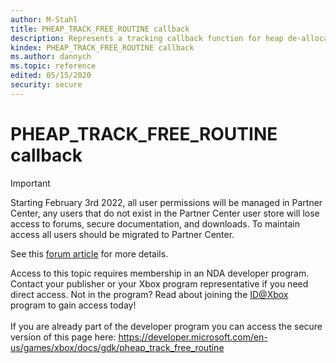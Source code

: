 ```yaml
---
author: M-Stahl
title: PHEAP_TRACK_FREE_ROUTINE callback
description: Represents a tracking callback function for heap de-allocation.
kindex: PHEAP_TRACK_FREE_ROUTINE callback
ms.author: dannych
ms.topic: reference
edited: 05/15/2020
security: secure
---
```


# PHEAP_TRACK_FREE_ROUTINE callback
> [!IMPORTANT]
> Starting February 3rd 2022, all user permissions will be managed in Partner Center, any users that do not exist in the Partner Center user store will lose access to forums, secure documentation, and downloads. To maintain access all users should be migrated to Partner Center. <p></p>See this <a href="https://forums.xboxlive.com/articles/132187/breaking-change-user-access-for-forums-secure-docu.html">forum article</a> for more details.  

 Access to this topic requires membership in an NDA developer program. Contact your publisher or your Xbox program representative if you need direct access. Not in the program? Read about joining the <a href="https://www.xbox.com/Developers/id">ID@Xbox</a> program to gain access today!  <br/><br/>If you are already part of the developer program you can access the secure version of this page here: <a target="_blank" href="https://developer.microsoft.com/en-us/games/xbox/docs/gdk/pheap_track_free_routine">https://developer.microsoft.com/en-us/games/xbox/docs/gdk/pheap_track_free_routine</a>